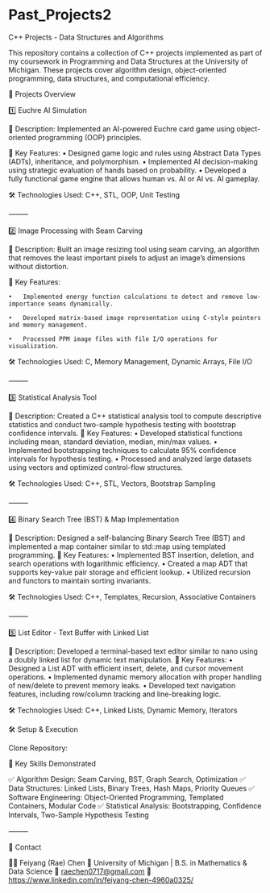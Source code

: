 # Past_Projects2
C++ Projects - Data Structures and Algorithms

This repository contains a collection of C++ projects implemented as part of my coursework in Programming and Data Structures at the University of Michigan. These projects cover algorithm design, object-oriented programming, data structures, and computational efficiency.

📂 Projects Overview

1️⃣ Euchre AI Simulation

📌 Description: Implemented an AI-powered Euchre card game using object-oriented programming (OOP) principles.

🔹 Key Features:
	•	Designed game logic and rules using Abstract Data Types (ADTs), inheritance, and polymorphism.
	•	Implemented AI decision-making using strategic evaluation of hands based on probability.
	•	Developed a fully functional game engine that allows human vs. AI or AI vs. AI gameplay.

🛠 Technologies Used: C++, STL, OOP, Unit Testing

⸻

2️⃣ Image Processing with Seam Carving

📌 Description: Built an image resizing tool using seam carving, an algorithm that removes the least important pixels to adjust an image’s dimensions without distortion.

🔹 Key Features:

	•	Implemented energy function calculations to detect and remove low-importance seams dynamically.
 
	•	Developed matrix-based image representation using C-style pointers and memory management.
 
	•	Processed PPM image files with file I/O operations for visualization.

🛠 Technologies Used: C, Memory Management, Dynamic Arrays, File I/O

⸻

3️⃣ Statistical Analysis Tool

📌 Description: Created a C++ statistical analysis tool to compute descriptive statistics and conduct two-sample hypothesis testing with bootstrap confidence intervals.
🔹 Key Features:
	•	Developed statistical functions including mean, standard deviation, median, min/max values.
	•	Implemented bootstrapping techniques to calculate 95% confidence intervals for hypothesis testing.
	•	Processed and analyzed large datasets using vectors and optimized control-flow structures.

🛠 Technologies Used: C++, STL, Vectors, Bootstrap Sampling

⸻

4️⃣ Binary Search Tree (BST) & Map Implementation

📌 Description: Designed a self-balancing Binary Search Tree (BST) and implemented a map container similar to std::map using templated programming.
🔹 Key Features:
	•	Implemented BST insertion, deletion, and search operations with logarithmic efficiency.
	•	Created a map ADT that supports key-value pair storage and efficient lookup.
	•	Utilized recursion and functors to maintain sorting invariants.

🛠 Technologies Used: C++, Templates, Recursion, Associative Containers

⸻

5️⃣ List Editor - Text Buffer with Linked List

📌 Description: Developed a terminal-based text editor similar to nano using a doubly linked list for dynamic text manipulation.
🔹 Key Features:
	•	Designed a List ADT with efficient insert, delete, and cursor movement operations.
	•	Implemented dynamic memory allocation with proper handling of new/delete to prevent memory leaks.
	•	Developed text navigation features, including row/column tracking and line-breaking logic.

🛠 Technologies Used: C++, Linked Lists, Dynamic Memory, Iterators

🛠️ Setup & Execution

Clone Repository:


📌 Key Skills Demonstrated

✅ Algorithm Design: Seam Carving, BST, Graph Search, Optimization
✅ Data Structures: Linked Lists, Binary Trees, Hash Maps, Priority Queues
✅ Software Engineering: Object-Oriented Programming, Templated Containers, Modular Code
✅ Statistical Analysis: Bootstrapping, Confidence Intervals, Two-Sample Hypothesis Testing

⸻

📧 Contact


👩‍💻 Feiyang (Rae) Chen
📍 University of Michigan | B.S. in Mathematics & Data Science
📩 raechen0717@gmail.com
🔗 https://www.linkedin.com/in/feiyang-chen-4960a0325/
